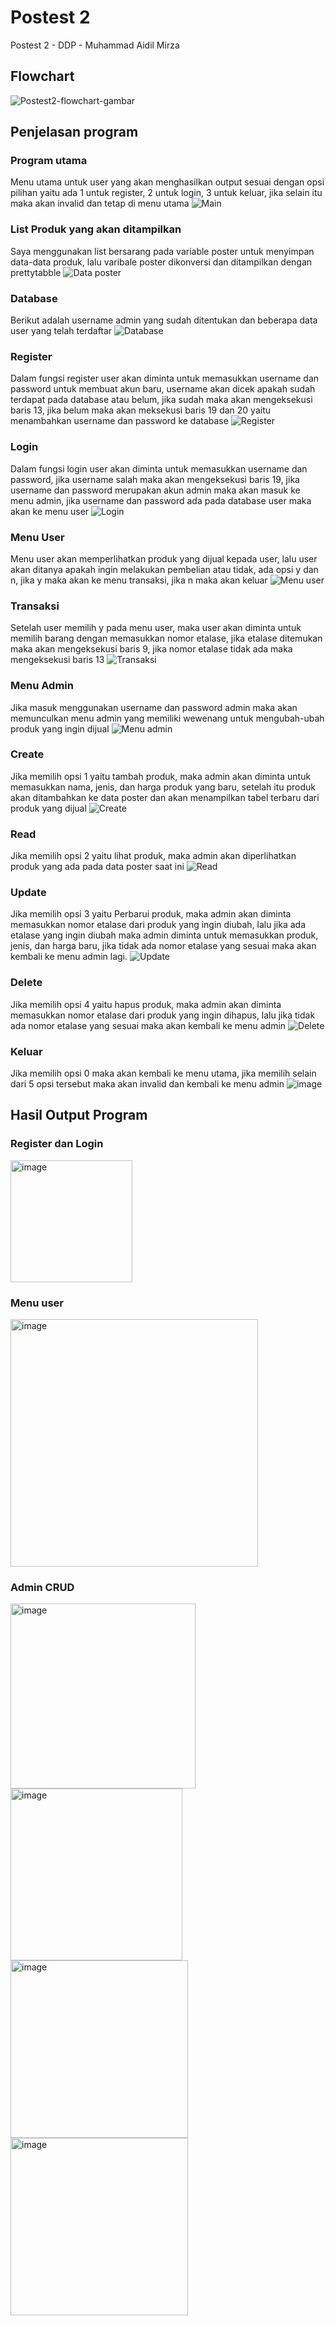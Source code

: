 # Postest 2
Postest 2 - DDP - Muhammad Aidil Mirza

## Flowchart
![Postest2-flowchart-gambar](https://github.com/aidlmrza/Postest2/assets/144346363/12f03aba-5bbd-477b-9466-596ef67defe7)


## Penjelasan program
### Program utama
Menu utama untuk user yang akan menghasilkan output sesuai dengan opsi pilihan yaitu ada 1 untuk register, 2 untuk login, 3 untuk keluar, jika selain itu maka akan invalid dan tetap di menu utama
![Main](https://github.com/aidlmrza/Postest2/assets/144346363/9fd298df-bf8d-4d20-95c4-2365c629ef2d)

### List Produk yang akan ditampilkan
Saya menggunakan list bersarang pada variable poster untuk menyimpan data-data produk, lalu varibale poster dikonversi dan ditampilkan dengan prettytabble
![Data poster](https://github.com/aidlmrza/Postest2/assets/144346363/999eaf85-4942-4081-ba5c-b3ef2dff7e21)


### Database
Berikut adalah username admin yang sudah ditentukan dan beberapa data user yang telah terdaftar
![Database](https://github.com/aidlmrza/Postest2/assets/144346363/da25f090-4d8e-49df-a190-7d3b942cdbe4)
### Register
Dalam fungsi register user akan diminta untuk memasukkan username dan password untuk membuat akun baru, username akan dicek apakah sudah terdapat pada database atau belum, jika sudah maka akan mengeksekusi baris 13, jika belum maka akan meksekusi baris 19 dan 20 yaitu menambahkan username dan password ke database
![Register](https://github.com/aidlmrza/Postest2/assets/144346363/606a86f3-ff5c-4c07-a9f4-ac4afcd3a737)
### Login
Dalam fungsi login user akan diminta untuk memasukkan username dan password, jika username salah maka akan mengeksekusi baris 19, jika username dan password merupakan akun admin maka akan masuk ke menu admin, jika username dan password ada pada database user maka akan ke menu user
![Login](https://github.com/aidlmrza/Postest2/assets/144346363/59f84507-6436-4a63-a995-ad488b38e962)

### Menu User
Menu user akan memperlihatkan produk yang dijual kepada user, lalu user akan ditanya apakah ingin melakukan pembelian atau tidak, ada opsi y dan n, jika y maka akan ke menu transaksi, jika n maka akan keluar
![Menu user](https://github.com/aidlmrza/Postest2/assets/144346363/9ed74114-47cd-4f2d-b09c-f4637fb3718d)

### Transaksi
Setelah user memilih y pada menu user, maka user akan diminta untuk memilih barang dengan memasukkan nomor etalase, jika etalase ditemukan maka akan mengeksekusi baris 9, jika nomor etalase tidak ada maka mengeksekusi baris 13
![Transaksi](https://github.com/aidlmrza/Postest2/assets/144346363/9f1ae911-e1e9-4bb9-8f1b-4c46a3294db2)

### Menu Admin
Jika masuk menggunakan username dan password admin maka akan memunculkan menu admin yang memiliki wewenang untuk mengubah-ubah produk yang ingin dijual
![Menu admin](https://github.com/aidlmrza/Postest2/assets/144346363/f33ecdde-d7db-4979-8b0f-c7751995a7af)

### Create
Jika memilih opsi 1 yaitu tambah produk, maka admin akan diminta untuk memasukkan nama, jenis, dan harga produk yang baru, setelah itu produk akan ditambahkan ke data poster dan akan menampilkan tabel terbaru dari produk yang dijual
![Create](https://github.com/aidlmrza/Postest2/assets/144346363/8a51be67-d321-4ddc-88af-c9be4447fd99)

### Read
Jika memilih opsi 2 yaitu lihat produk, maka admin akan diperlihatkan produk yang ada pada data poster saat ini
![Read](https://github.com/aidlmrza/Postest2/assets/144346363/90e0e0c5-8f56-45b9-8ea7-458a6c909865)

### Update
Jika memilih opsi 3 yaitu Perbarui produk, maka admin akan diminta memasukkan nomor etalase dari produk yang ingin diubah, lalu jika ada etalase yang ingin diubah maka admin diminta untuk memasukkan produk, jenis, dan harga baru, jika tidak ada nomor etalase yang sesuai maka akan kembali ke menu admin lagi.
![Update](https://github.com/aidlmrza/Postest2/assets/144346363/120a69ae-e4c1-42f6-9a10-90d8cb2130ac)

### Delete
Jika memilih opsi 4 yaitu hapus produk, maka admin akan diminta memasukkan nomor etalase dari produk yang ingin dihapus, lalu jika tidak ada nomor etalase yang sesuai maka akan kembali ke menu admin
![Delete](https://github.com/aidlmrza/Postest2/assets/144346363/6923b873-09a3-4fa4-9c4a-75aeb345eaaa)

### Keluar
Jika memilih opsi 0 maka akan kembali ke menu utama, jika memilih selain dari 5 opsi tersebut maka akan invalid dan kembali ke menu admin
![image](https://github.com/aidlmrza/Postest2/assets/144346363/ff41cafa-36f2-4af0-aef5-13149da186ce)

## Hasil Output Program
### Register dan Login
<img width="195" alt="image" src="https://github.com/aidlmrza/Postest2/assets/144346363/17ecd39b-575d-41d0-adcc-a775b9f72a81">

### Menu user
<img width="396" alt="image" src="https://github.com/aidlmrza/Postest2/assets/144346363/cdf988fa-9b08-4051-824b-9979443619c0">


### Admin CRUD
<img width="296" alt="image" src="https://github.com/aidlmrza/Postest2/assets/144346363/5ae9c10b-8574-4ae1-840e-800309832cee">
<img width="275" alt="image" src="https://github.com/aidlmrza/Postest2/assets/144346363/528e0fc0-036f-4e93-86cb-8252bc3d2e7c">
<img width="284" alt="image" src="https://github.com/aidlmrza/Postest2/assets/144346363/5f2163a1-1ccb-4b81-aad9-4ee93a93caba">
<img width="284" alt="image" src="https://github.com/aidlmrza/Postest2/assets/144346363/24d3d041-c436-4226-8f66-5fdda8fadcf7">





